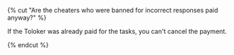 {% cut "Are the cheaters who were banned for incorrect responses paid anyway?" %}

If the Toloker was already paid for the tasks, you can't cancel the payment.

{% endcut %}